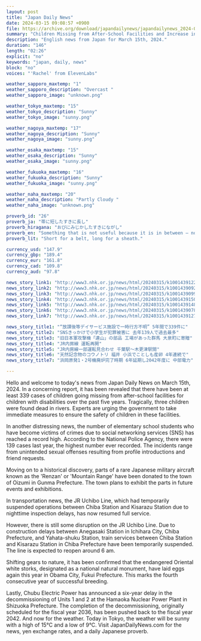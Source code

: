```yaml
---
layout: post
title: "Japan Daily News"
date: 2024-03-15 09:08:57 +0900
file: https://archive.org/download/japandailynews/japandailynews_2024-03-15.mp3
summary: "Children Missing from After-School Facilities and Increase in Crimes Against Elementary School Students, & more…"
description: "English news from Japan for March 15th, 2024."
duration: "146"
length: "02:26"
explicit: "no"
keywords: "japan, daily, news"
block: "no"
voices: "'Rachel' from ElevenLabs"

weather_sapporo_maxtemp: "1"
weather_sapporo_description: "Overcast "
weather_sapporo_image: "unknown.png"

weather_tokyo_maxtemp: "15"
weather_tokyo_description: "Sunny"
weather_tokyo_image: "sunny.png"

weather_nagoya_maxtemp: "17"
weather_nagoya_description: "Sunny"
weather_nagoya_image: "sunny.png"

weather_osaka_maxtemp: "15"
weather_osaka_description: "Sunny"
weather_osaka_image: "sunny.png"

weather_fukuoka_maxtemp: "16"
weather_fukuoka_description: "Sunny"
weather_fukuoka_image: "sunny.png"

weather_naha_maxtemp: "20"
weather_naha_description: "Partly Cloudy "
weather_naha_image: "unknown.png"

proverb_id: "26"
proverb_ja: "帯に短したすきに長し"
proverb_hiragana: "おびにみじかしたすきにながし"
proverb_en: "Something that is not useful because it is in between – not enough or too much."
proverb_lit: "Short for a belt, long for a sheath."

currency_usd: "147.9"
currency_gbp: "189.4"
currency_eur: "161.8"
currency_cad: "109.8"
currency_aud: "97.8"

news_story_link1: "http://www3.nhk.or.jp/news/html/20240315/k10014391221000.html"
news_story_link2: "http://www3.nhk.or.jp/news/html/20240315/k10014390921000.html"
news_story_link3: "http://www3.nhk.or.jp/news/html/20240315/k10014390991000.html"
news_story_link4: "http://www3.nhk.or.jp/news/html/20240315/k10014391501000.html"
news_story_link5: "http://www3.nhk.or.jp/news/html/20240315/k10014391481000.html"
news_story_link6: "http://www3.nhk.or.jp/news/html/20240315/k10014390781000.html"
news_story_link7: "http://www3.nhk.or.jp/news/html/20240315/k10014391271000.html"

news_story_title1: "“放課後等デイサービス施設で一時行方不明” 5年間で339件に"
news_story_title2: "SNSきっかけで小学生が犯罪被害に 去年139人で過去最多"
news_story_title3: "旧日本軍攻撃機「連山」の部品 工場があった群馬 大泉町に寄贈"
news_story_title4: "JR内房線 運転再開"
news_story_title5: "JR内房線一部運転見合わせ 千葉駅～木更津駅間"
news_story_title6: "天然記念物のコウノトリ 福井 小浜でことしも産卵 4年連続で"
news_story_title7: "浜岡原発1・2号機廃炉完了時期 6年延期し2042年度に 中部電力"

---
```


Hello and welcome to today's news from Japan Daily News on March 15th, 2024. In a concerning report, it has been revealed that there have been at least 339 cases of children going missing from after-school facilities for children with disabilities over the past five years. Tragically, three children were found dead in rivers. Experts are urging the government to take immediate measures to ensure the safety of children in these facilities.

In another distressing news, the number of elementary school students who have become victims of crimes due to social networking services (SNS) has reached a record high. According to the National Police Agency, there were 139 cases last year, the highest number ever recorded. The incidents range from unintended sexual offenses resulting from profile introductions and friend requests.

Moving on to a historical discovery, parts of a rare Japanese military aircraft known as the 'Renzan' or 'Mountain Range' have been donated to the town of Oizumi in Gunma Prefecture. The town plans to exhibit the parts in future events and exhibitions.

In transportation news, the JR Uchibo Line, which had temporarily suspended operations between Chiba Station and Kisarazu Station due to nighttime inspection delays, has now resumed full service.

However, there is still some disruption on the JR Uchibo Line. Due to construction delays between Anegasaki Station in Ichihara City, Chiba Prefecture, and Yahata-shuku Station, train services between Chiba Station and Kisarazu Station in Chiba Prefecture have been temporarily suspended. The line is expected to reopen around 6 am.

Shifting gears to nature, it has been confirmed that the endangered Oriental white storks, designated as a national natural monument, have laid eggs again this year in Obama City, Fukui Prefecture. This marks the fourth consecutive year of successful breeding.

Lastly, Chubu Electric Power has announced a six-year delay in the decommissioning of Units 1 and 2 at the Hamaoka Nuclear Power Plant in Shizuoka Prefecture. The completion of the decommissioning, originally scheduled for the fiscal year 2036, has been pushed back to the fiscal year 2042. And now for the weather. Today in Tokyo, the weather will be sunny with a high of 15°C and a low of 9°C.  Visit JapanDailyNews.com for the news, yen exchange rates, and a daily Japanese proverb.
